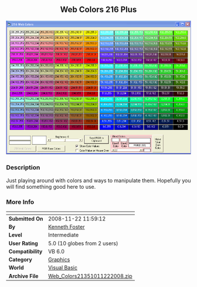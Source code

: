 ﻿<div align="center">

## Web Colors 216 Plus

<img src="PIC200811221452535792.gif">
</div>

### Description

Just playing around with colors and ways to manipulate them. Hopefully you will find something good here to use.
 
### More Info
 


<span>             |<span>
---                |---
**Submitted On**   |2008-11-22 11:59:12
**By**             |[Kenneth Foster](https://github.com/Planet-Source-Code/PSCIndex/blob/master/ByAuthor/kenneth-foster.md)
**Level**          |Intermediate
**User Rating**    |5.0 (10 globes from 2 users)
**Compatibility**  |VB 6\.0
**Category**       |[Graphics](https://github.com/Planet-Source-Code/PSCIndex/blob/master/ByCategory/graphics__1-46.md)
**World**          |[Visual Basic](https://github.com/Planet-Source-Code/PSCIndex/blob/master/ByWorld/visual-basic.md)
**Archive File**   |[Web\_Colors21351011222008\.zip](https://github.com/Planet-Source-Code/kenneth-foster-web-colors-216-plus__1-71434/archive/master.zip)








